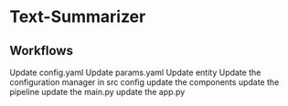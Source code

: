 # Text-Summarizer

## Workflows

Update config.yaml
Update params.yaml
Update entity
Update the configuration manager in src config
update the components
update the pipeline
update the main.py
update the app.py

